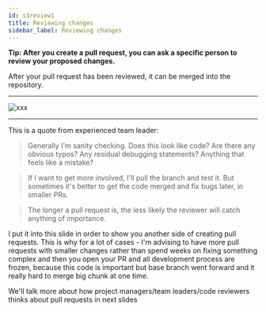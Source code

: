 ```yaml
---
id: s3review1
title: Reviewing changes
sidebar_label: Reviewing changes
---
```


**Tip: After you create a pull request, you can ask a specific person to review your proposed changes.**


After your pull request has been reviewed, it can be merged into the repository.



----


![xxx](https://raw.githubusercontent.com/ChickenKyiv/awesome-git-article/master/img/PR/review-pr-joke.png)


---

This is a quote from experienced team leader:
> Generally I'm sanity checking. Does this look like code? Are there any obvious typos? Any residual debugging statements? Anything that feels like a mistake?

> If I want to get more involved, I'll pull the branch and test it. But sometimes it's better to get the code merged and fix bugs later, in smaller PRs.

> The longer a pull request is, the less likely the reviewer will catch anything of importance.

I put it into this slide in order to show you another side of creating pull requests. This is why for a lot of cases - I'm advising to have more pull requests with smaller changes rather than spend weeks on fixing something complex and then you open your PR and all development process are frozen, because this code is important but base branch went forward and it really hard to merge big chunk at one time.


We'll talk more about how project managers/team leaders/code reviewers thinks about pull requests in next slides
